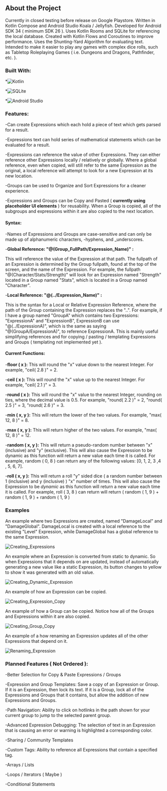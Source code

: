 ## About the Project

Currently in closed testing before release on Google Playstore. Written in Kotlin Compose and Android Studio Koala / Jellyfish. Developed for Android SDK 34 ( minimum SDK 26 ). Uses Kotlin Rooms and SQLite for referencing the local database. Created with Kotlin Flows and Coroutines to improve performance. Uses the Shunting-Yard Algorithm for evaluating text. Intended to make it easier to play any games with complex dice rolls, such as Tabletop Roleplaying Games ( i.e. Dungeons and Dragons, Pathfinder, etc. ).

### Built With:

*![Kotlin](https://img.shields.io/badge/Kotlin-White?style=flat&logo=kotlin&logoColor=%23FFFFFF&labelColor=White&color=%237F52FF&link=https%3A%2F%2Fkotlinlang.org%2F)

*![SQLite](https://img.shields.io/badge/SQLite-White?style=flat&logo=SQLite&logoColor=White&labelColor=White&color=%23003B57&link=https%3A%2F%2Fwww.sqlite.org%2F)

*![Android Studio](https://img.shields.io/badge/Android%20Studio-White?style=flat&logo=Android%20Studio&logoColor=%23FFFFFF&labelColor=White&color=%233DDC84&link=https%3A%2F%2Fdeveloper.android.com%2Fstudio%3Fgad_source%3D1%26gclid%3DCjwKCAjwm_SzBhAsEiwAXE2CvyjF97QCqUSAjRnHcpGvpea9KoFZH47o7-JQ5qlhE_3XpPBIRs7d-RoCRJsQAvD_BwE%26gclsrc%3Daw.ds)

### Features: 

-Can create Expressions which each hold a piece of text which gets parsed for a result. 

-Expressions text can hold series of mathematical statements which can be evaluated for a result.

-Expressions can reference the value of other Expressions. They can either reference other Expressions locally / relatively or globally. Where a global reference, even when copied, will still refer to the same Expression as the original, a local reference will attempt to look for a new Expression at its new location.

-Groups can be used to Organize and Sort Expressions for a cleaner experience.

-Expressions and Groups can be Copy and Pasted ( **currently using placeholder UI elements** ) for reusability. When a Group is copied, all of the subgroups and expressions within it are also copied to the next location.

#### Syntax:

-Names of Expressions and Groups are case-sensitive and can only be made up of alphanumeric characters, -hyphens, and  _underscores.

-**Global Reference: "@(Group_FullPath/Expression_Name)" :**

This will reference the value of the Expression at that path. The fullpath of an Expression is determined by the Group fullpath, found at the top of the screen, and the name of the Expression. 
For example, the fullpath "@(Character/Stats/Strength)" will look for an Expression named "Strength" located in a Group named "Stats", which is located in a Group named "Character".

-**Local Reference: "@(../Expression_Name)" :**

This is the syntax for a Local or Relative Expression Reference, where the path of the Group containing the Expression replaces the "..". 
For example, if I have a group named "GroupA" which contains two Expressions: "ExpressionA" and "ExpressionB", ExpressionB can use "@(../ExpressionA)", which is the same as saying "@(GroupA/ExpressionA)", to reference ExpressionA. 
This is mainly useful simplifying references and for copying / pasting / templating Expressions and Groups ( templating not implemented yet ).


#### Current Functions:

-**floor ( x ):** This will round the "x" value down to the nearest Integer. For example, "ceil( 2.8 )" = 2.


-**ceil ( x ):** This will round the "x" value up to the nearest Integer. For example, "ceil( 2.1 )" = 3.


-**round ( x ):** This will round the "x" value to the nearest Integer, rounding on ties, where the decimal value is 0.5. For example, "round( 2.2 )" = 2, "round( 2.5 )" = 3, "round( 2.6 )" = 3.


-**min ( x, y ):** This will return the lower of the two values. For example, "max( 12, 8 )" = 8.


-**max ( x, y ):** This will return higher of the two values. For example, "max( 12, 8 )" = 12.


-**random ( x, y ):**
This will return a pseudo-random number between "x" (inclusive) and "y" (exclusive). This will also cause the Expression to be dynamic as this function will return a new value each time it is called. For example, random ( 0, 8 ) can return any of the following values: [0, 1, 2, 3 ,4 , 5, 6, 7].

-**roll ( x, y ):** 
This will return a roll "y" sided dice ( a random number between 1 (inclusive) and y (inclusive) ) "x" number of times. This will also cause the Expression to be *dynamic* as this function will return a new value each time it is called. 
For example, roll ( 3, 8 ) can return will return ( random ( 1, 9 ) + random ( 1, 9 ) + random ( 1, 9 )

### Examples

An example where two Expressions are created, named "DamageLocal" and "DamageGlobal". DamageLocal is created with a local reference to the existing "Level" Expression, while DamageGlobal has a global reference to the same Expression.

![Creating_Expressions](https://github.com/Carson-McCombs/DiceCompanionApp/assets/130939367/11160705-cb47-4c83-bf6e-8564d9629116)

An example where an Expression is converted from static to dynamic. So when Expressions that it depends on are updated, instead of automatically generating a new value like a static Expression, its button changes to yellow to show it was generated with an old value.

![Creating_Dynamic_Expression](https://github.com/Carson-McCombs/DiceCompanionApp/assets/130939367/35bba6e6-790b-456e-856a-e909128a51cc)

An example of how an Expression can be copied.

![Creating_Expression_Copy](https://github.com/Carson-McCombs/DiceCompanionApp/assets/130939367/d4363089-008d-4504-b927-20bc6e78bedc)

An example of how a Group can be copied. Notice how all of the Groups and Expressions within it are also copied.

![Creating_Group_Copy](https://github.com/Carson-McCombs/DiceCompanionApp/assets/130939367/e063a746-cc25-4661-bea3-5e45753b10df)

An example of a how renaming an Expression updates all of the other Expressions that depend on it.

![Renaming_Expression](https://github.com/Carson-McCombs/DiceCompanionApp/assets/130939367/6409bfdd-7685-4d3e-a40b-7f12a88f131a)


### Planned Features ( Not Ordered ): 

-Better Selection for Copy & Paste Expressions / Groups

-Expression and Group Templates: Save a copy of an Expression or Group. If it is an Expression, then lock its text. If it is a Group, lock all of the Expressions and Groups that it contains, but allow the addition of new Expressions and Groups. 

-Path Navigation: Ability to click on hotlinks in the path shown for your current group to jump to the selected parent group.

-Advanced Expression Debugging: The selection of text in an Expression that is causing an error or warning is highlighted a corresponding color.

-Sharing / Community Templates

-Custom Tags: Ability to reference all Expressions that contain a specified tag.

-Arrays / Lists

-Loops / Iterators ( Maybe )

-Conditional Statements

